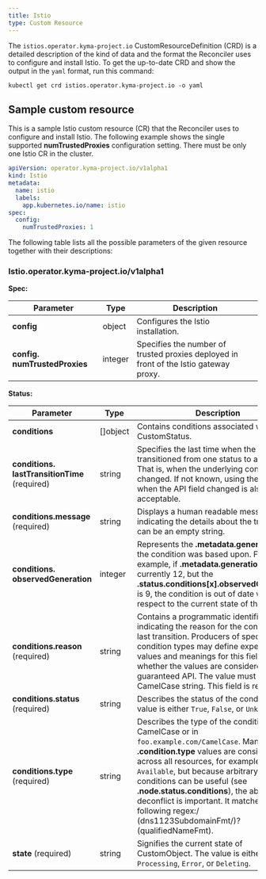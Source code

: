 ```yaml
---
title: Istio
type: Custom Resource
---
```


The `istios.operator.kyma-project.io` CustomResourceDefinition (CRD) is a detailed description of the kind of data and the format the Reconciler uses to configure and install Istio. To get the up-to-date CRD and show the output in the `yaml` format, run this command:

```shell
kubectl get crd istios.operator.kyma-project.io -o yaml
```

## Sample custom resource

This is a sample Istio custom resource (CR) that the Reconciler uses to configure and install Istio. The following example shows the single supported **numTrustedProxies** configuration setting. There must be only one Istio CR in the cluster.

```yaml
apiVersion: operator.kyma-project.io/v1alpha1
kind: Istio
metadata:
  name: istio
  labels:
    app.kubernetes.io/name: istio
spec:
  config:
    numTrustedProxies: 1
```

The following table lists all the possible parameters of the given resource together with their descriptions:

<!-- TABLE-START -->
### Istio.operator.kyma-project.io/v1alpha1

**Spec:**

| Parameter | Type | Description |
| ---- | ----------- | ---- |
| **config**  | object | Configures the Istio installation. |
| **config.&#x200b;numTrustedProxies**  | integer | Specifies the number of trusted proxies deployed in front of the Istio gateway proxy. |

**Status:**

| Parameter | Type | Description |
| ---- | ----------- | ---- |
| **conditions**  | \[\]object | Contains conditions associated with CustomStatus. |
| **conditions.&#x200b;lastTransitionTime** (required) | string | Specifies the last time when the condition transitioned from one status to another. That is, when the underlying condition changed. If not known, using the last time when the API field changed is also acceptable. |
| **conditions.&#x200b;message** (required) | string | Displays a human readable message indicating the details about the transition. It can be an empty string. |
| **conditions.&#x200b;observedGeneration**  | integer | Represents the **.metadata.generation** that the condition was based upon. For example, if **.metadata.generation** is currently 12, but the **.status.conditions[x].observedGeneration** is 9, the condition is out of date with respect to the current state of the instance. |
| **conditions.&#x200b;reason** (required) | string | Contains a programmatic identifier indicating the reason for the condition's last transition. Producers of specific condition types may define expected values and meanings for this field, and whether the values are considered a guaranteed API. The value must be a CamelCase string. This field is required. |
| **conditions.&#x200b;status** (required) | string | Describes the status of the condition. The value is either `True`, `False`, or `Unknown`. |
| **conditions.&#x200b;type** (required) | string | Describes the type of the condition in CamelCase or in `foo.example.com/CamelCase`. Many **.condition.type** values are consistent across all resources, for example `Available`, but because arbitrary conditions can be useful (see **.node.status.conditions**), the ability to deconflict is important. It matches the following regex:/ (dns1123SubdomainFmt/)?(qualifiedNameFmt). |
| **state** (required) | string | Signifies the current state of CustomObject. The value is either `Ready`, `Processing`, `Error`, or `Deleting`. |

<!-- TABLE-END -->
